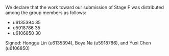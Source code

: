 We declare that the work toward our submission of Stage F was distributed among the group members as follows:

* u6135394 35
* u5918786 35
* u6106850 30

Signed: Honggu Lin (u6135394), Boya Na (u5918786), and Yuxi Chen (u6106850)

